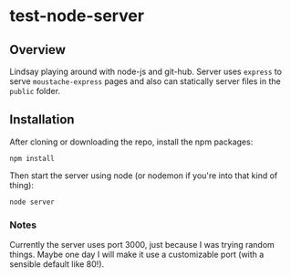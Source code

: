 # test-node-server

## Overview
Lindsay playing around with node-js and git-hub. Server uses `express` to serve `moustache-express` pages and also can statically server files in the `public` folder.

## Installation
After cloning or downloading the repo, install the npm packages:
```
npm install
```
Then start the server using node (or nodemon if you're into that kind of thing):
```
node server
```

### Notes
Currently the server uses port 3000, just because I was trying random things. Maybe one day I will make it use a customizable port (with a sensible default like 80!).